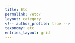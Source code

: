 ```yaml
---
title: Etc
permalink: /etc/
layout: category
<!-- author_profile: true -->
taxonomy: etc
entries_layout: grid 
---
```

